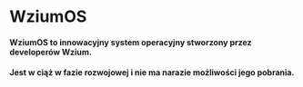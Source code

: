 # WziumOS

#### WziumOS to innowacyjny system operacyjny stworzony przez developerów Wzium. 
#### Jest w ciąż w fazie rozwojowej i nie ma narazie możliwości jego pobrania.
